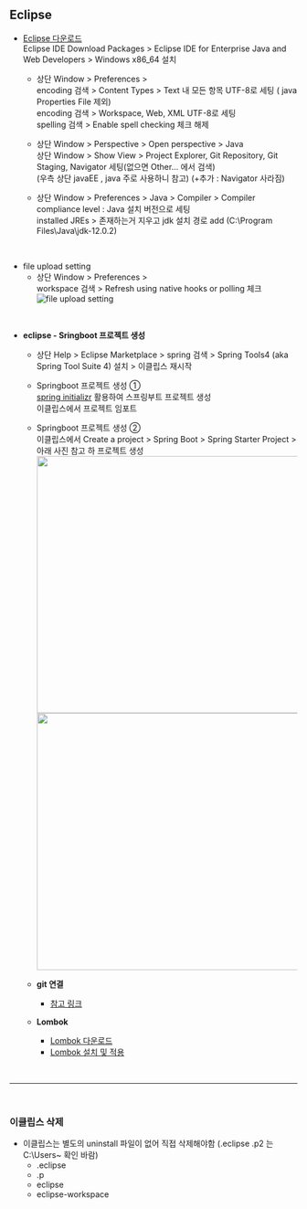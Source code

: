## Eclipse

- [Eclipse 다운로드](https://www.eclipse.org/downloads/)   
  Eclipse IDE Download Packages > Eclipse IDE for Enterprise Java and Web Developers > Windows x86_64 설치   

  - 상단 Window > Preferences >   
    encoding 검색 > Content Types > Text 내 모든 항목 UTF-8로 세팅 ( java Properties File 제외)	   
    encoding 검색 > Workspace, Web, XML  UTF-8로 세팅   
    spelling 검색 > Enable spell checking 체크 해제   


  - 상단 Window > Perspective > Open perspective > Java   
    상단 Window > Show View > Project Explorer, Git Repository, Git Staging, Navigator 세팅(없으면 Other... 에서 검색)   
    (우측 상단 javaEE , java 주로 사용하니 참고)
    (+추가 : Navigator 사라짐)

  - 상단 Window > Preferences > Java > 
    Compiler > Compiler compliance level : Java 설치 버전으로 세팅   
    installed JREs > 존재하는거 지우고 jdk 설치 경로 add (C:\Program Files\Java\jdk-12.0.2)
<br>

- file upload setting   
  - 상단 Window > Preferences >   
    workspace 검색 > Refresh using native hooks or polling 체크   
    ![file upload setting](https://github.com/Son-Sumin/mine/assets/114986832/1d6a321a-56e0-4868-b133-0fe7349aa925)
<br>

- **eclipse - Sringboot 프로젝트 생성**   
  - 상단 Help > Eclipse Marketplace > spring 검색 > Spring Tools4 (aka Spring Tool Suite 4) 설치 > 이클립스 재시작   

  - Springboot 프로젝트 생성 ①   
    [spring initializr](https://start.spring.io/) 활용하여 스프링부트 프로젝트 생성   
    이클립스에서 프로젝트 임포트   

  - Springboot 프로젝트 생성 ②   
    이클립스에서 Create a project > Spring Boot > Spring Starter Project > 아래 사진 참고 하 프로젝트 생성  
    <img src="https://github.com/Son-Sumin/mine/assets/114986832/b0e4528e-603f-4641-8f24-679e5df38e55" width="600" height="450"/>   
    <img src="https://github.com/Son-Sumin/mine/assets/114986832/c501489e-0bac-4151-9026-b54a3ce0483f" width="600" height="450"/>   

  - **git 연결**   
    - [참고 링크](https://github.com/Son-Sumin/mine/blob/main/git.md)   

  - **Lombok**   
    - [Lombok 다운로드](https://projectlombok.org/download)   
    - [Lombok 설치 및 적용](https://github.com/Son-Sumin/mine/blob/main/Lombok%20%EC%84%A4%EC%B9%98%20%EB%B0%8F%20%EC%A0%81%EC%9A%A9.md)

<br>

* * *
<br>

### 이클립스 삭제   
- 이클립스는 별도의 uninstall 파일이 없어 직접 삭제해야함
  (.eclipse .p2 는 C:\Users\~ 확인 바람)   
  - .eclipse   
  - .p   
  - eclipse   
  - eclipse-workspace   
